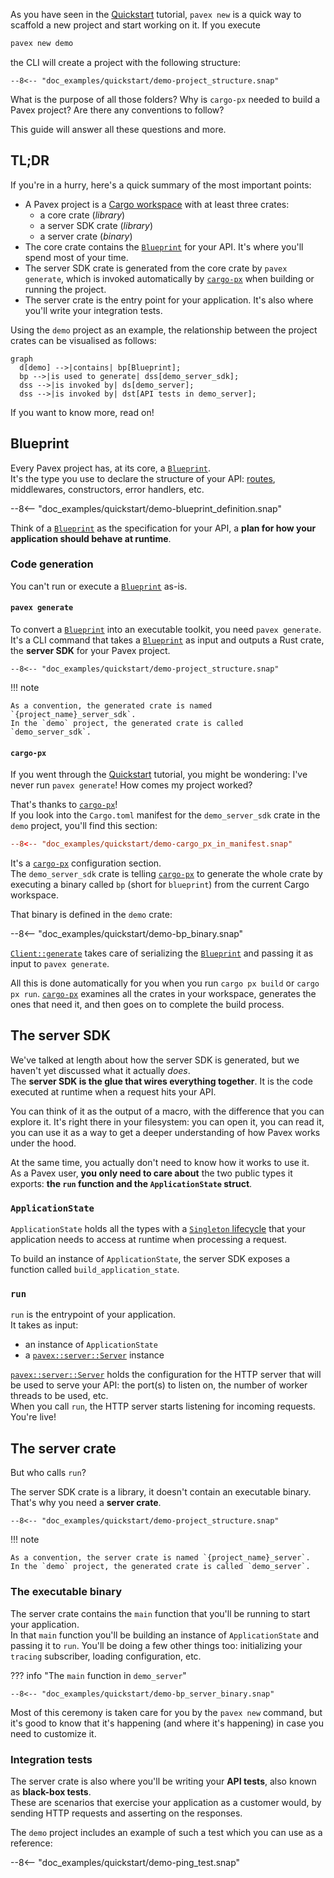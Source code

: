 As you have seen in the [Quickstart](../../getting_started/quickstart/) tutorial, 
`pavex new` is a quick way to scaffold a new project and start working on it. 
If you execute 

```bash
pavex new demo
``` 

the CLI will create a project with the following structure:

```text
--8<-- "doc_examples/quickstart/demo-project_structure.snap"
```

What is the purpose of all those folders? Why is `cargo-px` needed to build a Pavex project?
Are there any conventions to follow?

This guide will answer all these questions and more.

## TL;DR

If you're in a hurry, here's a quick summary of the most important points:

- A Pavex project is a [Cargo workspace](https://doc.rust-lang.org/cargo/reference/workspaces.html)
  with at least three crates: 
    - a core crate (_library_)
    - a server SDK crate (_library_) 
    - a server crate (_binary_)
- The core crate contains the [`Blueprint`][Blueprint] for your API. It's where you'll spend most of your time.
- The server SDK crate is generated from the core crate by `pavex generate`, which is invoked automatically
  by [`cargo-px`][cargo-px] when building or running the project.
- The server crate is the entry point for your application. It's also where you'll write your integration tests.

Using the `demo` project as an example, the relationship between the project crates can be visualised as follows:

```mermaid
graph 
  d[demo] -->|contains| bp[Blueprint];
  bp -->|is used to generate| dss[demo_server_sdk];
  dss -->|is invoked by| ds[demo_server];
  dss -->|is invoked by| dst[API tests in demo_server];
```

If you want to know more, read on!

## Blueprint

Every Pavex project has, at its core, a [`Blueprint`][Blueprint].  
It's the type you use to declare the structure of your API: [routes], middlewares, constructors, error handlers, etc.

--8<-- "doc_examples/quickstart/demo-blueprint_definition.snap"

Think of a [`Blueprint`][Blueprint] as the specification for your API, a **plan for how your application should behave at
runtime**.

### Code generation

You can't run or execute a [`Blueprint`][Blueprint] as-is.

#### `pavex generate`

To convert a [`Blueprint`][Blueprint] into an executable toolkit, you need `pavex generate`.
It's a CLI command that takes a [`Blueprint`][Blueprint] as input and outputs a
Rust crate, the **server SDK** for your Pavex project.

```text hl_lines="3"
--8<-- "doc_examples/quickstart/demo-project_structure.snap"
```

!!! note

    As a convention, the generated crate is named `{project_name}_server_sdk`.  
    In the `demo` project, the generated crate is called `demo_server_sdk`.


#### `cargo-px`

If you went through the [Quickstart](../../../getting_started/quickstart/) tutorial, you might be
wondering: I've never run `pavex generate`! How comes my project worked?

That's thanks to [`cargo-px`][cargo-px]!  
If you look into the `Cargo.toml` manifest for the `demo_server_sdk` crate in the `demo` project,
you'll find this section:

```toml
--8<-- "doc_examples/quickstart/demo-cargo_px_in_manifest.snap"
```

It's a [`cargo-px`][cargo-px] configuration section.  
The `demo_server_sdk` crate is telling [`cargo-px`][cargo-px] to generate the whole crate
by executing a binary called `bp` (short for `blueprint`) from the current Cargo workspace.

That binary is defined in the `demo` crate:

--8<-- "doc_examples/quickstart/demo-bp_binary.snap"

[`Client::generate`][Client::generate] takes care of serializing the [`Blueprint`][Blueprint]
and passing it as input to `pavex generate`.

All this is done automatically for you when you run `cargo px build` or `cargo px run`.
[`cargo-px`][cargo-px] examines all the crates in your workspace, generates the ones
that need it, and then goes on to complete the build process.

## The server SDK

We've talked at length about how the server SDK is generated, but we haven't yet
discussed what it actually _does_.  
The **server SDK is the glue that wires everything together**. It is the code
executed at runtime when a request hits your API.

You can think of it as the output of a macro, with the difference that you can explore it.
It's right there in your filesystem: you can open it, you can read it, you can use it as a way
to get a deeper understanding of how Pavex works under the hood.

At the same time, you actually don't need to know how it works to use it.  
As a Pavex user, **you only need to care about** the two public types it exports: **the `run` function and the `ApplicationState`
struct**.

### `ApplicationState`

`ApplicationState` holds all the types with a [`Singleton` lifecycle][Lifecycle::Singleton]
that your application needs to access at runtime when processing a request.

To build an instance of `ApplicationState`, the server SDK exposes a function called `build_application_state`.

### `run`

`run` is the entrypoint of your application.  
It takes as input:

- an instance of `ApplicationState`
- a [`pavex::server::Server`][Server] instance

[`pavex::server::Server`][Server] holds the configuration for the HTTP server that will be used to serve your API:
the port(s) to listen on, the number of worker threads to be used, etc.  
When you call `run`, the HTTP server starts listening for incoming requests.
You're live!

## The server crate

But who calls `run`?

The server SDK crate is a library, it doesn't contain an executable binary.  
That's why you need a **server crate**.

```text hl_lines="2"
--8<-- "doc_examples/quickstart/demo-project_structure.snap"
```

!!! note

    As a convention, the server crate is named `{project_name}_server`.  
    In the `demo` project, the generated crate is called `demo_server`.

### The executable binary

The server crate contains the `main` function that you'll be running to start your application.  
In that `main` function you'll be building an instance of `ApplicationState` and passing it to `run`.
You'll be doing a few other things too: initializing your `tracing` subscriber, loading
configuration, etc.

??? info "The `main` function in `demo_server`"

    --8<-- "doc_examples/quickstart/demo-bp_server_binary.snap"

Most of this ceremony is taken care for you by the `pavex new` command, but it's good to know
that it's happening (and where it's happening) in case you need to customize it.

### Integration tests

The server crate is also where you'll be writing your **API tests**, also known as **black-box tests**.  
These are scenarios that exercise your application as a customer would, by sending HTTP requests and asserting on the
responses.

The `demo` project includes an example of such a test which you can use as a reference:

--8<-- "doc_examples/quickstart/demo-ping_test.snap"

[Blueprint]: ../../api_reference/pavex/blueprint/struct.Blueprint.html
[Client::generate]: ../../api_reference/pavex_cli_client/client/struct.Client.html#method.generate
[Lifecycle::Singleton]: ../../api_reference/pavex/lifecycle/enum.Lifecycle.html#variant.Singleton
[Server]: ../../api_reference/pavex/server/struct.Server.html

[routes]: ../routing/index.md
[cargo-px]: https://github.com/LukeMathWalker/cargo-px
